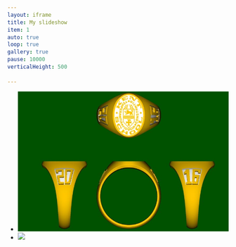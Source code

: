 ```yaml
---
layout: iframe
title: My slideshow
item: 1
auto: true
loop: true
gallery: true
pause: 10000
verticalHeight: 500

---
```


*  <div class="box"> <img src="my-pics1/photo7.JPG"></div>
* <img src="//images.weserv.nl/?url=masteranson.github.io/jekyll-slideshow/slides/my-pics1/my-pics1/photo10.PNG&w=300&h=300&fit=inside">
